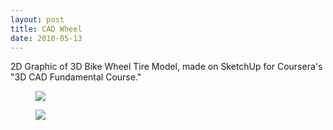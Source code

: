 ```yaml
---
layout: post
title: CAD Wheel
date: 2018-05-13
---
```


2D Graphic of 3D Bike Wheel Tire Model, made on SketchUp for Coursera's "3D CAD Fundamental Course."

<div class="blog-photos">
  <figure class="blog-item">
    <img class="blog-pic" src="https://user-images.githubusercontent.com/16715814/44865864-57717700-ac38-11e8-91bd-d56a9e6b1666.png">
  </figure>
  <figure class="blog-item">
    <img class="blog-pic" src="https://user-images.githubusercontent.com/16715814/44865869-5b9d9480-ac38-11e8-850c-8ea8e152efeb.png">
  </figure>
</div>
